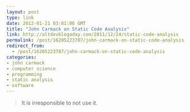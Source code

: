 ```yaml
---
layout: post
type: link
date: 2012-01-21 03:01:06 GMT
title: "John Carmack on Static Code Analysis"
link: http://altdevblogaday.com/2011/12/24/static-code-analysis
permalink: /post/16205223707/john-carmack-on-static-code-analysis
redirect_from: 
  - /post/16205223707/john-carmack-on-static-code-analysis
categories:
- john carmack
- computer science
- programming
- static analysis
- software
---
```

<blockquote>It is irresponsible to not use it.</blockquote>